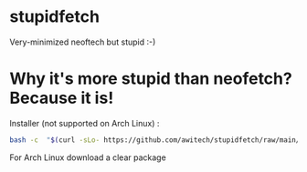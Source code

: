 # stupidfetch
Very-minimized neoftech but stupid :-)

# Why it's more stupid than neofetch? Because it is!
Installer (not supported on Arch Linux) : 
```sh
bash -c  "$(curl -sLo- https://github.com/awitech/stupidfetch/raw/main/install.sh)" 
```
For Arch Linux download a clear package
